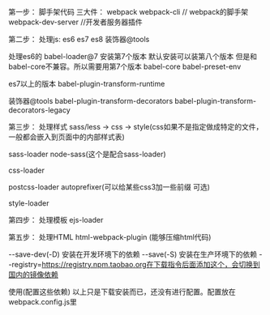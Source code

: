 第一步：
脚手架代码
三大件：
webpack
webpack-cli // webpack的脚手架
webpack-dev-server //开发者服务器插件

第二步：
处理js:  es6  es7 es8 装饰器@tools

  处理es6的
    babel-loader@7 安装第7个版本  默认安装可以装第八个版本   但是和babel-core不兼容。所以需要用第7个版本
    babel-core 
    babel-preset-env 

  es7以上的版本
    babel-plugin-transform-runtime

  装饰器@tools
    babel-plugin-transform-decorators
    babel-plugin-transform-decorators-legacy

第三步：
处理样式
sass/less -> css  -> style(css如果不是指定做成特定的文件，一般都会嵌入到页面中的内部样式表)

sass-loader
node-sass(这个是配合sass-loader)

css-loader

postcss-loader autoprefixer(可以给某些css3加一些前缀  可选)

style-loader

第四步：
处理模板
ejs-loader

第五步：
处理HTML
html-webpack-plugin (能够压缩html代码)

--save-dev(-D)  安装在开发环境下的依赖
--save(-S)  安装在生产环境下的依赖
--registry=https://registry.npm.taobao.org在下载指令后面添加这个，会切换到国内的镜像依赖

使用(配置这些依赖) 以上只是下载安装而已，还没有进行配置。配置放在webpack.config.js里